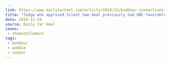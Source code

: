 ```yaml
---
link: https://www.dailytarheel.com/article/2019/12/baddour-connections-cases-overruled-unc-system-silent-sam
title: "Judge who approved Silent Sam deal previously had UNC-favorable decisions reversed"
date: 2019-12-19
source: Daily Tar Heel
cases:
 - shamsettlement
tags:
 - baddour
 - womble
 - cooper
---
```

